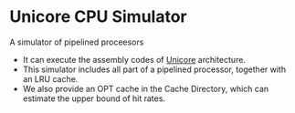 Unicore CPU Simulator
=====================

A simulator of pipelined proceesors<br/>
 - It can execute the assembly codes of [Unicore](http://www.pkunity.com/english%20version/engindex.htm) architecture.<br/>
 - This simulator includes all part of a pipelined processor, together with an LRU cache.<br/>
 - We also provide an OPT cache in the Cache Directory, which can estimate the upper bound of hit rates.<br/>
